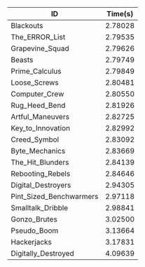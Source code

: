 |ID|Time(s)|
|-|-|
|Blackouts|2.78028|
|The_ERROR_List|2.79535|
|Grapevine_Squad|2.79626|
|Beasts|2.79749|
|Prime_Calculus|2.79849|
|Loose_Screws|2.80481|
|Computer_Crew|2.80550|
|Rug_Heed_Bend|2.81926|
|Artful_Maneuvers|2.82725|
|Key_to_Innovation|2.82992|
|Creed_Symbol|2.83092|
|Byte_Mechanics|2.83669|
|The_Hit_Blunders|2.84139|
|Rebooting_Rebels|2.84646|
|Digital_Destroyers|2.94305|
|Pint_Sized_Benchwarmers|2.97118|
|Smalltalk_Dribble|2.98841|
|Gonzo_Brutes|3.02500|
|Pseudo_Boom|3.13664|
|Hackerjacks|3.17831|
|Digitally_Destroyed|4.09639|
